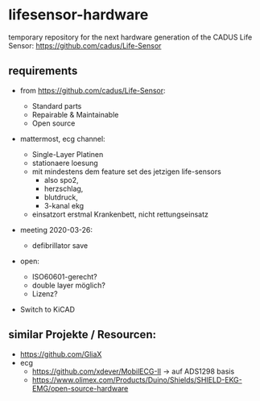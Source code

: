 # lifesensor-hardware
temporary repository for the next hardware generation of the CADUS Life Sensor:
https://github.com/cadus/Life-Sensor


## requirements
- from https://github.com/cadus/Life-Sensor:
    + Standard parts
    + Repairable & Maintainable
    + Open source

- mattermost, ecg channel: 
    + Single-Layer Platinen
    + stationaere loesung
    + mit mindestens dem feature set des jetzigen life-sensors
        + also spo2,
        + herzschlag,
        + blutdruck, 
        + 3-kanal ekg
    + einsatzort erstmal Krankenbett, nicht rettungseinsatz


- meeting 2020-03-26:
    + defibrillator save

- open:
    + ISO60601-gerecht?
    + double layer möglich?
    + Lizenz?


- Switch to KiCAD


## similar Projekte / Resourcen:
- https://github.com/GliaX
- ecg
    + https://github.com/xdever/MobilECG-II -> auf ADS1298 basis
    + https://www.olimex.com/Products/Duino/Shields/SHIELD-EKG-EMG/open-source-hardware